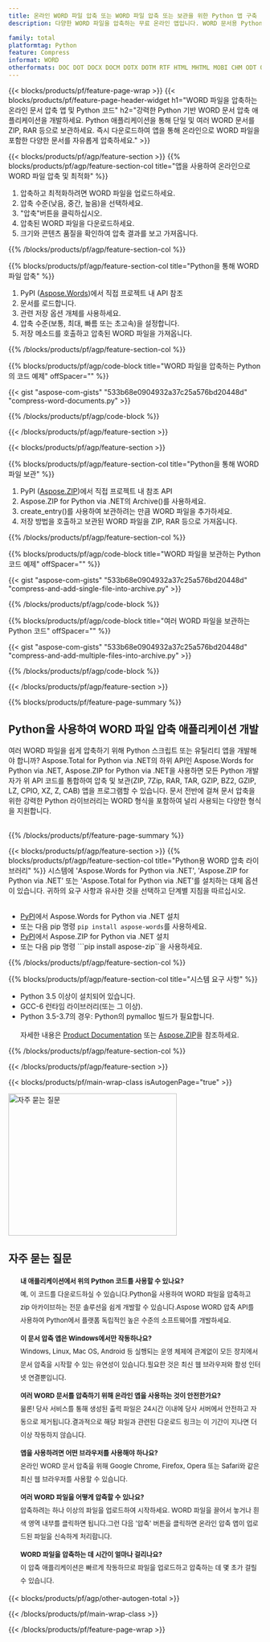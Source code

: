 ```yaml
---
title: 온라인 WORD 파일 압축 또는 WORD 파일 압축 또는 보관을 위한 Python 앱 구축
description: 다양한 WORD 파일을 압축하는 무료 온라인 앱입니다. WORD 문서용 Python 압축 및 보관 라이브러리 코드입니다. 

family: total
platformtag: Python
feature: Compress
informat: WORD
otherformats: DOC DOT DOCX DOCM DOTX DOTM RTF HTML MHTML MOBI CHM ODT OTT TXT MD PDF EPUB CGM TEX MHT PCL PS SVG XML XPS XSLFO XLS XLSX XLSB XLSM XLT XLTX XLTM CSV TSV TXT ODS SXC FODS PPT POL PPS PPTX POTX PPSX PPTM PPSM POTM ODP OTP WORD GIF DICOM DJVU DNG EMF JPEG JPG ODG PNG APNG TIFF DIB EPS WEBP WMF CDR CMX EMZ WMZ TGA SVGZ
---
```

{{< blocks/products/pf/feature-page-wrap >}}
{{< blocks/products/pf/feature-page-header-widget h1="WORD 파일을 압축하는 온라인 문서 압축 앱 및 Python 코드" h2="강력한 Python 기반 WORD 문서 압축 애플리케이션을 개발하세요. Python 애플리케이션을 통해 단일 및 여러 WORD 문서를 ZIP, RAR 등으로 보관하세요. 즉시 다운로드하여 앱을 통해 온라인으로 WORD 파일을 포함한 다양한 문서를 자유롭게 압축하세요." >}}




{{< blocks/products/pf/agp/feature-section >}}
{{% blocks/products/pf/agp/feature-section-col title="앱을 사용하여 온라인으로 WORD 파일 압축 및 최적화" %}}

1. 압축하고 최적화하려면 WORD 파일을 업로드하세요.
1. 압축 수준(낮음, 중간, 높음)을 선택하세요.
1. "압축"버튼을 클릭하십시오.
1. 압축된 WORD 파일을 다운로드하세요.
1. 크기와 콘텐츠 품질을 확인하여 압축 결과를 보고 가져옵니다.

{{% /blocks/products/pf/agp/feature-section-col %}}

{{% blocks/products/pf/agp/feature-section-col title="Python을 통해 WORD 파일 압축" %}}

1. PyPI ([Aspose.Words](https://pypi.org/project/aspose-words/))에서 직접 프로젝트 내 API 참조 
1. 문서를 로드합니다.
1. 관련 저장 옵션 개체를 사용하세요.
1. 압축 수준(보통, 최대, 빠름 또는 초고속)을 설정합니다.
1. 저장 메소드를 호출하고 압축된 WORD 파일을 가져옵니다.

{{% /blocks/products/pf/agp/feature-section-col %}}

{{% blocks/products/pf/agp/code-block title="WORD 파일을 압축하는 Python의 코드 예제" offSpacer="" %}}

{{< gist "aspose-com-gists" "533b68e0904932a37c25a576bd20448d" "compress-word-documents.py" >}}

{{% /blocks/products/pf/agp/code-block %}}

{{< /blocks/products/pf/agp/feature-section >}}

{{< blocks/products/pf/agp/feature-section >}}

{{% blocks/products/pf/agp/feature-section-col title="Python을 통해 WORD 파일 보관" %}}

1. PyPI ([Aspose.ZIP](https://pypi.org/project/aspose-zip/))에서 직접 프로젝트 내 참조 API 
1. Aspose.ZIP for Python via .NET의 Archive()를 사용하세요.
1. create_entry()를 사용하여 보관하려는 만큼 WORD 파일을 추가하세요.
1. 저장 방법을 호출하고 보관된 WORD 파일을 ZIP, RAR 등으로 가져옵니다.

{{% /blocks/products/pf/agp/feature-section-col %}}

{{% blocks/products/pf/agp/code-block title="WORD 파일을 보관하는 Python 코드 예제" offSpacer="" %}}

{{< gist "aspose-com-gists" "533b68e0904932a37c25a576bd20448d" "compress-and-add-single-file-into-archive.py" >}}

{{% /blocks/products/pf/agp/code-block %}}

{{% blocks/products/pf/agp/code-block title="여러 WORD 파일을 보관하는 Python 코드" offSpacer="" %}}

{{< gist "aspose-com-gists" "533b68e0904932a37c25a576bd20448d" "compress-and-add-multiple-files-into-archive.py" >}}

{{% /blocks/products/pf/agp/code-block %}}

{{< /blocks/products/pf/agp/feature-section >}}

{{% blocks/products/pf/feature-page-summary %}}


<h2>Python을 사용하여 WORD 파일 압축 애플리케이션 개발</h2>

여러 WORD 파일을 쉽게 압축하기 위해 Python 스크립트 또는 유틸리티 앱을 개발해야 합니까? Aspose.Total for Python via .NET의 하위 API인 Aspose.Words for Python via .NET, Aspose.ZIP for Python via .NET을 사용하면 모든 Python 개발자가 위 API 코드를 통합하여 압축 및 보관(ZIP, 7Zip, RAR, TAR, GZIP, BZ2, GZIP, LZ, CPIO, XZ, Z, CAB) 앱을 프로그램할 수 있습니다. 문서 전반에 걸쳐 문서 압축을 위한 강력한 Python 라이브러리는 WORD 형식을 포함하여 널리 사용되는 다양한 형식을 지원합니다.<br /><br />

{{% /blocks/products/pf/feature-page-summary %}}

{{< blocks/products/pf/agp/feature-section >}}
{{% blocks/products/pf/agp/feature-section-col title="Python용 WORD 압축 라이브러리" %}}
시스템에 'Aspose.Words for Python via .NET', 'Aspose.ZIP for Python via .NET' 또는 'Aspose.Total for Python via .NET'를 설치하는 대체 옵션이 있습니다. 귀하의 요구 사항과 유사한 것을 선택하고 단계별 지침을 따르십시오.<br /><br />

- [PyPI](https://pypi.org/project/aspose-words/)에서 Aspose.Words for Python via .NET 설치
- 또는 다음 pip 명령 ```pip install aspose-words```를 사용하세요.
- [PyPI](https://pypi.org/project/aspose-zip/)에서 Aspose.ZIP for Python via .NET 설치
- 또는 다음 pip 명령 ```pip install aspose-zip``을 사용하세요.

{{% /blocks/products/pf/agp/feature-section-col %}}

{{% blocks/products/pf/agp/feature-section-col title="시스템 요구 사항" %}}

- Python 3.5 이상이 설치되어 있습니다.
- GCC-6 런타임 라이브러리(또는 그 이상).
- Python 3.5-3.7의 경우: Python의 pymalloc 빌드가 필요합니다.
<br /><br />
자세한 내용은 [Product Documentation](https://docs.aspose.com/words/python-net/system-requirements/) 또는 [Aspose.ZIP](https://docs.aspose.com/zip/python-net/system-requirements/)을 참조하세요.

{{% /blocks/products/pf/agp/feature-section-col %}}

{{< /blocks/products/pf/agp/feature-section >}}

{{< blocks/products/pf/main-wrap-class isAutogenPage="true" >}}

<style>.howtolist li{margin-right: 0!important;line-height: 26px;position: relative;margin-bottom: 10px;font-size: 13px;list-style-type: none;}</style>
<div class="col-md-12 tl bg-gray-dark howtolist section">
  <a class="anchor" name="faqpage"></a>
  <div class="container tl dflex" itemscope="" itemtype="https://schema.org/FAQPage">
      <div class="col-md-4 howtosectiongfx">
          <img class="social-panel-hide-on-mobile" src="https://www.groupdocs.cloud/templates/brand/images/groupdocs/conversion/groupdocs_conversion-brand.png" alt="자주 묻는 질문" width="335" height="283">
      </div>
      <div class="howtosection col-md-8">
          <div>
              <h2>자주 묻는 질문</h2>
               <ul>
                  <li itemscope="" itemprop="mainEntity" itemtype="https://schema.org/Question">
                      <div>
                          <span itemprop="name"><b>내 애플리케이션에서 위의 Python 코드를 사용할 수 있나요?</b></span>
                      </div>
                      <div itemscope="" itemprop="acceptedAnswer" itemtype="https://schema.org/Answer">
                          <span itemprop="text">예, 이 코드를 다운로드하실 수 있습니다.Python을 사용하여 WORD 파일을 압축하고 zip 아카이브하는 전문 솔루션을 쉽게 개발할 수 있습니다.Aspose WORD 압축 API를 사용하여 Python에서 플랫폼 독립적인 높은 수준의 소프트웨어를 개발하세요.</span>
                      </div>
                  </li>
                  <li itemscope="" itemprop="mainEntity" itemtype="https://schema.org/Question">
                      <div>
                          <span itemprop="name"><b>이 문서 압축 앱은 Windows에서만 작동하나요?</b></span>
                      </div>
                      <div itemscope="" itemprop="acceptedAnswer" itemtype="https://schema.org/Answer">
                          <span itemprop="text">Windows, Linux, Mac OS, Android 등 실행되는 운영 체제에 관계없이 모든 장치에서 문서 압축을 시작할 수 있는 유연성이 있습니다.필요한 것은 최신 웹 브라우저와 활성 인터넷 연결뿐입니다.</span>
                      </div>
                  </li>
                  <li itemscope="" itemprop="mainEntity" itemtype="https://schema.org/Question">
                      <div>
                          <span itemprop="name"><b>여러 WORD 문서를 압축하기 위해 온라인 앱을 사용하는 것이 안전한가요?</b></span>
                      </div>
                      <div itemscope="" itemprop="acceptedAnswer" itemtype="https://schema.org/Answer">
                          <span itemprop="text">물론! 당사 서비스를 통해 생성된 출력 파일은 24시간 이내에 당사 서버에서 안전하고 자동으로 제거됩니다.결과적으로 해당 파일과 관련된 다운로드 링크는 이 기간이 지나면 더 이상 작동하지 않습니다.</span>
                      </div>
                  </li>                 
                  <li itemscope="" itemprop="mainEntity" itemtype="https://schema.org/Question">
                      <div>
                          <span itemprop="name"><b>앱을 사용하려면 어떤 브라우저를 사용해야 하나요?</b></span>
                      </div>
                      <div itemscope="" itemprop="acceptedAnswer" itemtype="https://schema.org/Answer">
                          <span itemprop="text">온라인 WORD 문서 압축을 위해 Google Chrome, Firefox, Opera 또는 Safari와 같은 최신 웹 브라우저를 사용할 수 있습니다.</span>
                      </div>
                  </li>
 		  <li itemscope="" itemprop="mainEntity" itemtype="https://schema.org/Question">
                      <div>
                          <span itemprop="name"><b>여러 WORD 파일을 어떻게 압축할 수 있나요?</b></span>
                      </div>
                      <div itemscope="" itemprop="acceptedAnswer" itemtype="https://schema.org/Answer">
                          <span itemprop="text">압축하려는 하나 이상의 파일을 업로드하여 시작하세요. WORD 파일을 끌어서 놓거나 흰색 영역 내부를 클릭하면 됩니다.그런 다음 '압축' 버튼을 클릭하면 온라인 압축 앱이 업로드된 파일을 신속하게 처리합니다.</span>
                      </div>
                  </li>
 		  <li itemscope="" itemprop="mainEntity" itemtype="https://schema.org/Question">
                      <div>
                          <span itemprop="name"><b>WORD 파일을 압축하는 데 시간이 얼마나 걸리나요?</b></span>
                      </div>
                      <div itemscope="" itemprop="acceptedAnswer" itemtype="https://schema.org/Answer">
                          <span itemprop="text">이 압축 애플리케이션은 빠르게 작동하므로 파일을 업로드하고 압축하는 데 몇 초가 걸릴 수 있습니다.</span>
                      </div>
                  </li>
              </ul>
          </div>
      </div>
  </div>

{{< blocks/products/pf/agp/other-autogen-total >}}

{{< /blocks/products/pf/main-wrap-class >}}

{{< /blocks/products/pf/feature-page-wrap >}}